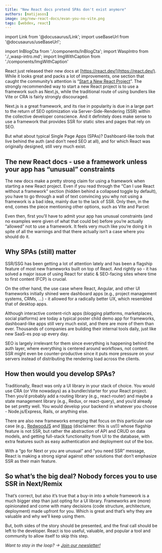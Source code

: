 ```yaml
---
title: "New React docs pretend SPAs don't exist anymore"
authors: [matijasos]
image: img/new-react-docs/evan-you-no-vite.png
tags: [webdev, react] 
---
```


import Link from '@docusaurus/Link';
import useBaseUrl from '@docusaurus/useBaseUrl';

import InBlogCta from './components/InBlogCta';
import WaspIntro from './_wasp-intro.md';
import ImgWithCaption from './components/ImgWithCaption'

<ImgWithCaption
    alt="Where is Vite"
    source="img/new-react-docs/evan-you-no-vite.png"
/>

React just released their new docs at [https://react.dev/](https://react.dev/). While it looks great and packs a lot of improvements, one section that caught the community’s attention is “[Start a New React Project](https://react.dev/learn/start-a-new-react-project)”. The strongly recommended way to start a new React project is to use a framework such as Next.js, while the traditional route of using bundlers like Vite or CRA is fairly strongly discouraged.

Next.js is a great framework, and its rise in popularity is due in a large part to the return of SEO optimization via Server-Side-Rendering (SSR) within the collective developer conscience. And it definitely does make sense to use a framework that provides SSR for static sites and pages that rely on SEO.

But what about typical Single Page Apps (SPAs)? Dashboard-like tools that live behind the auth (and don’t need SEO at all), and for which React was originally designed, still very much exist.

<!--truncate-->

## The new React docs - use a framework unless your app has “unusual” constraints

<ImgWithCaption
    alt="react new project docs"
    source="img/new-react-docs/react-new-project.png"
/>

The new docs make a pretty strong claim for using a framework when starting a new React project. Even if you read through the “Can I use React without a framework” section (hidden behind a collapsed toggle by default), you have to go through a wall of text convincing you why not using a framework is a bad idea, mainly due to the lack of SSR. Only then, in the end, comes the piece mentioning other options, such as Vite and Parcel:

<ImgWithCaption
    alt="use framework unless you app has unusual constraints"
    source="img/new-react-docs/your-app-unusual.png"
/>

Even then, first you’ll have to admit your app has unusual constraints (and no examples were given of what that could be) before you’re actually “allowed” not to use a framework. It feels very much like you’re doing it in spite of all the warnings and that there actually isn’t a case where you should do it.

## Why SPAs (still) matter

<ImgWithCaption
    alt="SPAs still have their place"
    source="img/new-react-docs/spas-have-place.png"
/>

SSR/SSG has been getting a lot of attention lately and has been a flagship feature of most new frameworks built on top of React. And rightly so - it has solved a major issue of using React for static & SEO-facing sites where time to first content (FCP) is crucial.

On the other hand, the use case where React, Angular, and other UI frameworks initially shined were dashboard apps (e.g., project management systems, CRMs, …) - it allowed for a radically better UX, which resembled that of desktop apps.

Although interactive content-rich apps (blogging platforms, marketplaces, social platforms) are today a typical poster child demo app for frameworks, dashboard-like apps still very much exist, and there are more of them than ever. Thousands of companies are building their internal tools daily, just like new SaaS-es pop up every day.

SEO is largely irrelevant for them since everything is happening behind the auth layer, where everything is centered around workflows, not content. SSR might even be counter-productive since it puts more pressure on your servers instead of distributing the rendering load across the clients.

## How then would you develop SPAs?

Traditionally, React was only a UI library in your stack of choice. You would use CRA (or Vite nowadays) as a bundler/starter for your React project. Then you’d probably add a routing library (e.g., react-router) and maybe a state management library (e.g., Redux, or react-query), and you’d already be set pretty well. You would develop your backend in whatever you choose - Node.js/Express, Rails, or anything else.

There are also new frameworks emerging that focus on this particular use case (e.g., [RedwoodJS](https://redwoodjs.com/) and [Wasp](https://wasp-lang.dev) (disclaimer: this is us!)) whose flagship feature is not SSR, but rather the abstraction of API and CRUD on data models, and getting full-stack functionality from UI to the database, with extra features such as easy authentication and deployment out of the box.

With a “go for Next or you are unusual” and “you need SSR” message, React is making a strong signal against other solutions that don’t emphasize SSR as their main feature.

## So what’s the big deal? Nobody forces you to use SSR in Next/Remix

That’s correct, but also it’s true that a buy-in into a whole framework is a much bigger step than just opting for a UI library. Frameworks are (more) opinionated and come with many decisions (code structure, architecture, deployment) made upfront for you. Which is great and that’s why they are valuable and why we’ll keep using them.

But, both sides of the story should be presented, and the final call should be left to the developer. React is too useful, valuable, and popular a tool and community to allow itself to skip this step.


*Want to stay in the loop? → [Join our newsletter!](/#signup)*

